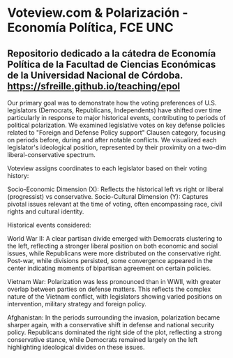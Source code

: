 # Voteview.com & Polarización - Economía Política, FCE UNC #
 Repositorio dedicado a la cátedra de Economía Política de la Facultad de Ciencias Económicas de la Universidad Nacional de Córdoba.
 https://sfreille.github.io/teaching/epol
 ----------------------------------------------------------------------------------------------------------------------------
Our primary goal was to demonstrate how the voting preferences of U.S. legislators (Democrats, Republicans, Independents) have shifted over time particularly in response to major historical events, contributing to periods of political polarization. We examined legislative votes on key defense policies related to "Foreign and Defense Policy support" Clausen category, focusing on periods before, during and after notable conflicts. We visualized each legislator's ideological position, represented by their proximity on a two-dim liberal-conservative spectrum.

Voteview assigns coordinates to each legislator based on their voting history:

Socio-Economic Dimension (X): Reflects the historical left vs right or liberal (progressist) vs conservative.
Socio-Cultural Dimension (Y): Captures pivotal issues relevant at the time of voting, often encompassing race, civil rights and cultural identity.

Historical events considered:

World War II:
A clear partisan divide emerged with Democrats clustering to the left, reflecting a stronger liberal position on both economic and social issues, while Republicans were more distributed on the conservative right. Post-war, while divisions persisted, some convergence appeared in the center indicating moments of bipartisan agreement on certain policies.

Vietnam War:
Polarization was less pronounced than in WWII, with greater overlap between parties on defense matters. This reflects the complex nature of the Vietnam conflict, with legislators showing varied positions on intervention, military strategy and foreign policy.

Afghanistan:
In the periods surrounding the invasion, polarization became sharper again, with a conservative shift in defense and national security policy. Republicans dominated the right side of the plot, reflecting a strong conservative stance, while Democrats remained largely on the left highlighting ideological divides on these issues.
